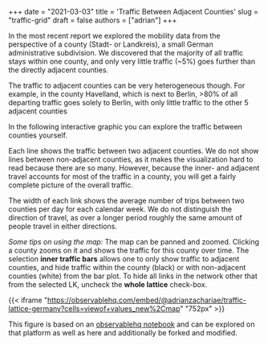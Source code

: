 +++
date = "2021-03-03"
title = 'Traffic Between Adjacent Counties'
slug = "traffic-grid"
draft = false
authors = ["adrian"]
+++

In the most recent report we explored the mobility data from the perspective of a county (Stadt- or Landkreis), a small German administrative subdivision.
We discovered that the majority of all traffic stays within one county, and only very little traffic (\~5%) goes further than the directly adjacent counties.

The traffic to adjacent counties can be very heterogeneous though. For example, in the county Havelland, which is next to Berlin, >80% of all departing traffic goes solely to Berlin, with only little traffic to the other 5 adjacent counties

In the following interactive graphic you can explore the traffic between counties yourself.

Each line shows the traffic between two adjacent counties. We do not show lines between non-adjacent counties, as it makes the visualization hard to read because there are so many. However, because the inner- and adjacent travel accounts for most of the traffic in a county, you will get a fairly complete picture of the overall traffic.

The width of each link shows the average number of trips between two counties per day for each calendar week. We do not distinguish the direction of travel, as over a longer period roughly the same amount of people travel in either directions.

_Some tips on using the map:_ The map can be panned and zoomed. Clicking a county zooms on it and shows the traffic for this county over time. The selection **inner traffic bars** allows one to only show traffic to adjacent counties, and hide traffic within the county (black) or with non-adjacent counties (white) from the bar plot. To hide all links in the network other that from the selected LK, uncheck the **whole lattice** check-box.

{{< iframe "https://observablehq.com/embed/@adrianzachariae/traffic-lattice-germany?cells=viewof+values_new%2Cmap" "752px" >}}

This figure is based on an [observablehq notebook](https://observablehq.com/@adrianzachariae/traffic-lattice-germany) and can be explored on that platform as well as here and additionally be forked and modified.
